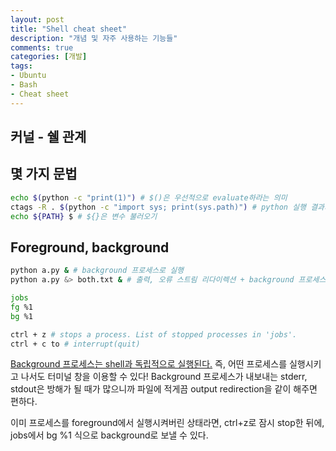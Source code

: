 ```yaml
---
layout: post
title: "Shell cheat sheet"
description: "개념 및 자주 사용하는 기능들"
comments: true
categories: [개발]
tags:
- Ubuntu
- Bash
- Cheat sheet
---
```




## 커널 - 쉘 관계



## 몇 가지 문법

```bash
echo $(python -c "print(1)") # $()은 우선적으로 evaluate하라는 의미
ctags -R . $(python -c "import sys; print(sys.path)") # python 실행 결과가 커맨드로 입력됨
echo ${PATH} $ # ${}은 변수 불러오기
```



## Foreground, background

```bash
python a.py & # background 프로세스로 실행
python a.py &> both.txt & # 출력, 오류 스트림 리다이렉션 + background 프로세스로 실행

jobs 
fg %1
bg %1

ctrl + z # stops a process. List of stopped processes in 'jobs'.
ctrl + c to # interrupt(quit)
```

[Background 프로세스는 shell과 독립적으로 실행된다.](https://kb.iu.edu/d/afnz) 즉, 어떤 프로세스를 실행시키고 나서도 터미널 창을 이용할 수 있다! Background 프로세스가 내보내는 stderr, stdout은 방해가 될 때가 많으니까 파일에 적게끔 output redirection을 같이 해주면 편하다.

이미 프로세스를 foreground에서 실행시켜버린 상태라면, ctrl+z로 잠시 stop한 뒤에, jobs에서 bg %1 식으로 background로 보낼 수 있다.